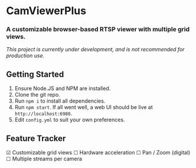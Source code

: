 # CamViewerPlus

### A customizable browser-based RTSP viewer with multiple grid views.

*This project is currently under development, and is not recommended for production use.* 

## Getting Started
1. Ensure Node.JS and NPM are installed.
2. Clone the git repo.
3. Run `npm i` to install all dependencies.
4. Run `npm start`. If all went well, a web UI should be live at `http://localhost:6980`.
5. Edit `config.yml` to suit your own preferences.

## Feature Tracker
☑ Customizable grid views
☐ Hardware acceleration
☐ Pan / Zoom (digital)
☐ Multiple streams per camera